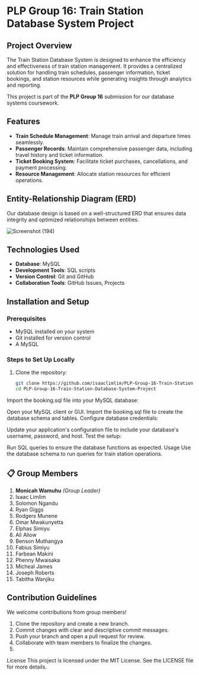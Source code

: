 # PLP Group 16: Train Station Database System Project  

## Project Overview  
The Train Station Database System is designed to enhance the efficiency and effectiveness of train station management. It provides a centralized solution for handling train schedules, passenger information, ticket bookings, and station resources while generating insights through analytics and reporting.  

This project is part of the **PLP Group 16** submission for our database systems coursework.  

## Features  
- **Train Schedule Management**: Manage train arrival and departure times seamlessly.  
- **Passenger Records**: Maintain comprehensive passenger data, including travel history and ticket information.  
- **Ticket Booking System**: Facilitate ticket purchases, cancellations, and payment processing.  
- **Resource Management**: Allocate station resources for efficient operations.  

## Entity-Relationship Diagram (ERD)  
Our database design is based on a well-structured ERD that ensures data integrity and optimized relationships between entities.  

![Screenshot (194)](https://github.com/user-attachments/assets/1430367c-c4a4-495c-9901-51636ada75bd)

## Technologies Used  
- **Database**: MySQL  
- **Development Tools**: SQL scripts
- **Version Control**: Git and GitHub  
- **Collaboration Tools**: GitHub Issues, Projects  

## Installation and Setup  

### Prerequisites  
- MySQL installed on your system  
- Git installed for version control  
- A MySQL

### Steps to Set Up Locally  
1. Clone the repository:  
   ```bash
   git clone https://github.com/isaaclimlim/PLP-Group-16-Train-Station-Database-System-Project.git
   cd PLP-Group-16-Train-Station-Database-System-Project
Import the booking.sql file into your MySQL database:

Open your MySQL client or GUI.
Import the booking.sql file to create the database schema and tables.
Configure database credentials:

Update your application's configuration file to include your database's username, password, and host.
Test the setup:

Run SQL queries to ensure the database functions as expected.
Usage
Use the database schema to run queries for train station operations.


## 📋 Group Members  

1. **Monicah Wamuhu** *(Group Leader)*  
2. Isaac Limlim  
3. Solomon Ngandu  
4. Ryan Giggs  
5. Rodgers Munene  
6. Omar Mwakunyetta  
7. Elphas Simiyu  
8. Ali Aliow  
9. Benson Muthangya  
10. Fabius Simiyu  
11. Farbean Makini 
12. Phenny Mwaisaka  
13. Micheal James  
14. Joseph Roberts  
15. Tabitha Wanjiku  

## Contribution Guidelines
We welcome contributions from group members!

1. Clone the repository and create a new branch.
2. Commit changes with clear and descriptive commit messages.
3. Push your branch and open a pull request for review.
4. Collaborate with team members to finalize the changes.
5. 
License
This project is licensed under the MIT License. See the LICENSE file for more details.

